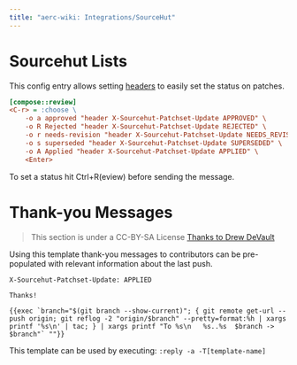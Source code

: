 ```yaml
---
title: "aerc-wiki: Integrations/SourceHut"
---
```


# Sourcehut Lists

This config entry allows setting
[headers](https://man.sr.ht/lists.sr.ht/#email-controls) to easily set the
status on patches.

```ini
[compose::review]
<C-r> = :choose \
    -o a approved "header X-Sourcehut-Patchset-Update APPROVED" \
    -o R Rejected "header X-Sourcehut-Patchset-Update REJECTED" \
    -o r needs-revision "header X-Sourcehut-Patchset-Update NEEDS_REVISION" \
    -o s superseded "header X-Sourcehut-Patchset-Update SUPERSEDED" \
    -o A Applied "header X-Sourcehut-Patchset-Update APPLIED" \
    <Enter>
```

To set a status hit Ctrl+R(eview) before sending the message.

# Thank-you Messages

> This section is under a CC-BY-SA License [Thanks to Drew
> DeVault](https://drewdevault.com/2022/07/25/Code-review-with-aerc.html)

Using this template thank-you messages to contributors can be pre-populated
with relevant information about the last push.

```
X-Sourcehut-Patchset-Update: APPLIED

Thanks!

{{exec `branch="$(git branch --show-current)"; { git remote get-url --push origin; git reflog -2 "origin/$branch" --pretty=format:%h | xargs printf '%s\n' | tac; } | xargs printf "To %s\n   %s..%s  $branch -> $branch"` ""}}
```

This template can be used by executing: `:reply -a -T[template-name]`
